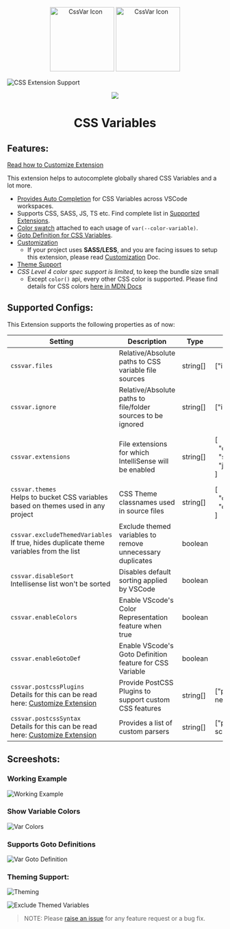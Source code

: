 <div align="center">
  <img
  src="https://user-images.githubusercontent.com/11786283/113474026-dd0dd100-948a-11eb-8140-4570d7c983d3.png"
  height="150"
  alt="CssVar Icon" />
  <img
  src="https://user-images.githubusercontent.com/11786283/112747300-16999480-8fd2-11eb-9f21-41a77abb332c.png"
  height="150"
  alt="CssVar Icon" />
</div>

![CSS Extension Support](https://user-images.githubusercontent.com/11786283/153740157-96e5033c-2fed-4475-9844-1eb4e866ecfd.png)

<p align="center">
  <img src="https://img.shields.io/badge/size-%3C%20200KB-blue?style=flat" />
</p>


<h1 align="center">CSS Variables</h1>

## Features:

[Read how to Customize Extension](./customize-extension.md)

This extension helps to autocomplete globally shared CSS Variables and a lot more.

* [Provides Auto Completion](#working-example) for CSS Variables across VSCode workspaces.
* Supports CSS, SASS, JS, TS etc. Find complete list in [Supported Extensions](#supported-extensions).
* [Color swatch](#show-variable-colors) attached to each usage of `var(--color-variable)`.
* [Goto Definition for CSS Variables](#supports-goto-definitions).
* [Customization](./customize-extension.md)
  * If your project uses **SASS/LESS**, and you are facing issues to setup this extension, please
    read [Customization](./customize-extension.md) Doc.
* [Theme Support](./theming.md)
* *CSS Level 4 color spec support is limited*, to keep the bundle size small
  * Except `color()` api, every other CSS color is supported. Please find
    details for CSS colors [here in MDN Docs](https://developer.mozilla.org/en-US/docs/Web/CSS/color_value)

## Supported Configs:

This Extension supports the following properties as of now:


| **Setting**                   | **Description**                                              | **Type** | **Example**                                | **Default**                                             |
|-------------------------------|--------------------------------------------------------------|----------|--------------------------------------------|---------------------------------------------------------|
| `cssvar.files`                  | Relative/Absolute paths to CSS variable file sources      | string[] | ["input.css"]                           | [**/*.css]                                              |                                                                                                                                                                                                                                                            |
| `cssvar.ignore`                  | Relative/Absolute paths to file/folder sources to be ignored      | string[] | ["ignore.css"]                           | [\**/node_modules/**]                                              |                                                                                                                                                                                                                                                            |
| `cssvar.extensions`             | File extensions for which IntelliSense will be enabled    | string[] | [<br>&nbsp;&nbsp;"css",<br>&nbsp;&nbsp;"scss",<br>&nbsp;&nbsp;"jsx"<br>] | [<br>&nbsp;&nbsp;"css",<br>&nbsp;&nbsp;"scss",<br>&nbsp;&nbsp;"tsx",<br>&nbsp;&nbsp;"jsx"<br>]  |
| `cssvar.themes`<br>Helps to bucket CSS variables based on themes used in any project | CSS Theme classnames used in source files                 | string[] | [<br>&nbsp;&nbsp;"dark",<br>&nbsp;&nbsp;"dim"<br>]             | []                                                      |
| `cssvar.excludeThemedVariables`<br>If true, hides duplicate theme variables from the list | Exclude themed variables to remove unnecessary duplicates | boolean  |                                            | false                                                   |
| `cssvar.disableSort`<br>Intellisense list won't be sorted | Disables default sorting applied by VSCode                | boolean  |                                            | false                                                   |
| `cssvar.enableColors`           | Enable VScode's Color Representation feature when true    | boolean  |                                            | true                                                    |
| `cssvar.enableGotoDef`          | Enable VScode's Goto Definition feature for CSS Variable  | boolean  |                                            | true                                                    |
| `cssvar.postcssPlugins`<br>Details for this can be read here: [Customize Extension](./customize-extension.md) | Provide PostCSS Plugins to support custom CSS features    | string[] | ["postcss-nested"]                         | []                                                      |
| `cssvar.postcssSyntax`<br>Details for this can be read here: [Customize Extension](./customize-extension.md) | Provides a list of custom parsers                                       | string[] | ["postcss-scss"]                           | []                                                      |


## Screeshots:

### Working Example
![Working Example](https://user-images.githubusercontent.com/11786283/112746381-07174d00-8fcc-11eb-82eb-d9b27540a956.gif)

### Show Variable Colors
![Var Colors](https://user-images.githubusercontent.com/11786283/153472208-91fc1c43-fa88-41c6-b1f2-4465369634d9.gif)

### Supports Goto Definitions
![Var Goto Definition](https://user-images.githubusercontent.com/11786283/153715008-24f9a0c2-e26d-48c9-9a8c-35152c7279bb.gif)


### Theming Support:
![Theming](https://user-images.githubusercontent.com/11786283/112832552-1ae9ae80-90b3-11eb-8505-9fef822e5709.gif)

![Exclude Themed Variables](https://user-images.githubusercontent.com/11786283/112832562-2046f900-90b3-11eb-93df-3d94deb1c9f6.gif)


> NOTE: Please [raise an issue](https://github.com/willofindie/vscode-cssvar/issues/new) for any feature request or a bug fix.
